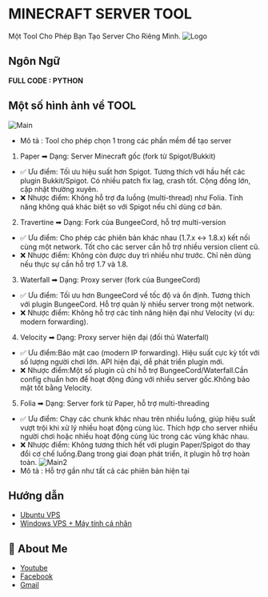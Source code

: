 # MINECRAFT SERVER TOOL

Một Tool Cho Phép Bạn Tạo Server Cho Riêng Mình.
![Logo](https://i.postimg.cc/ZRv45GG9/pngimg-com-minecraft-PNG42.png)

## Ngôn Ngữ
**FULL CODE : PYTHON**

## Một số hình ảnh về TOOL
![Main](https://i.postimg.cc/pdGKHjvW/Screenshot-2025-05-30-190523.png)
- Mô tả : Tool cho phép chọn 1 trong các phần mềm để tạo server
1. Paper
➡ Dạng: Server Minecraft gốc (fork từ Spigot/Bukkit)
- ✅ Ưu điểm:
Tối ưu hiệu suất hơn Spigot.
Tương thích với hầu hết các plugin Bukkit/Spigot.
Có nhiều patch fix lag, crash tốt.
Cộng đồng lớn, cập nhật thường xuyên.
- ❌ Nhược điểm:
Không hỗ trợ đa luồng (multi-thread) như Folia.
Tính năng không quá khác biệt so với Spigot nếu chỉ dùng cơ bản.
2. Travertine
➡ Dạng: Fork của BungeeCord, hỗ trợ multi-version
- ✅ Ưu điểm:
Cho phép các phiên bản khác nhau (1.7.x ↔ 1.8.x) kết nối cùng một network.
Tốt cho các server cần hỗ trợ nhiều version client cũ.
- ❌ Nhược điểm:
Không còn được duy trì nhiều như trước.
Chỉ nên dùng nếu thực sự cần hỗ trợ 1.7 và 1.8.
3. Waterfall
➡ Dạng: Proxy server (fork của BungeeCord)
- ✅ Ưu điểm:
Tối ưu hơn BungeeCord về tốc độ và ổn định.
Tương thích với plugin BungeeCord.
Hỗ trợ quản lý nhiều server trong một network.
- ❌ Nhược điểm:
Không hỗ trợ các tính năng hiện đại như Velocity (ví dụ: modern forwarding).
4. Velocity
➡ Dạng: Proxy server hiện đại (đối thủ Waterfall)
- ✅ Ưu điểm:Bảo mật cao (modern IP forwarding).
Hiệu suất cực kỳ tốt với số lượng người chơi lớn.
API hiện đại, dễ phát triển plugin mới.
- ❌ Nhược điểm:Một số plugin cũ chỉ hỗ trợ BungeeCord/Waterfall.Cần config chuẩn hơn để hoạt động đúng với nhiều server gốc.Không bảo mật tốt bằng Velocity.
5. Folia
➡ Dạng: Server fork từ Paper, hỗ trợ multi-threading
- ✅ Ưu điểm:
Chạy các chunk khác nhau trên nhiều luồng, giúp hiệu suất vượt trội khi xử lý nhiều hoạt động cùng lúc.
Thích hợp cho server nhiều người chơi hoặc nhiều hoạt động cùng lúc trong các vùng khác nhau.
- ❌ Nhược điểm:
Không tương thích hết với plugin Paper/Spigot do thay đổi cơ chế luồng.Đang trong giai đoạn phát triển, ít plugin hỗ trợ hoàn toàn.
![Main2](https://i.postimg.cc/PrSXKQQ5/Screenshot-2025-05-30-191158.png)
- Mô tả : Hỗ trợ gần như tất cả các phiên bản hiện tại
## Hướng dẫn
- [Ubuntu VPS](https://www.youtube.com/watch?v=A0m3MK8pvPA)
- [Windows VPS + Máy tính cá nhân](https://www.youtube.com/watch?v=nKZIeac7drw)
## 🚀 About Me
- [Youtube](https://www.youtube.com/@wne9838)
- [Facebook](https://www.facebook.com/accngunghoatdongreal0)
- [Gmail](vinhytb3010@gmail.com)